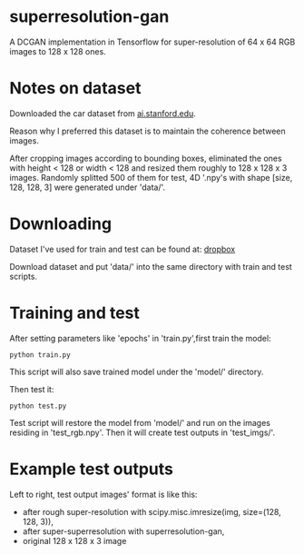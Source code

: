 # superresolution-gan
A DCGAN implementation in Tensorflow for super-resolution of 64 x 64 RGB images to 128 x 128 ones.

# Notes on dataset

Downloaded the car dataset from [ai.stanford.edu](http://ai.stanford.edu/~jkrause/cars/car_dataset.html).

Reason why I preferred this dataset is to maintain the coherence between images.

After cropping images according to bounding boxes, eliminated the ones with height < 128 or width < 128 and 
resized them roughly to 128 x 128 x 3 images. Randomly splitted 500 of them for test,
4D '.npy's with shape [size, 128, 128, 3] were generated under 'data/'.

# Downloading

Dataset I've used for train and test can be found at: [dropbox](https://www.dropbox.com/sh/on18ekittp46n9f/AAAmezABdsGv7RphhHbK6ljHa?dl=0)

Download dataset and put 'data/' into the same directory with train and test scripts.

# Training and test

After setting parameters like 'epochs' in 'train.py',first train the model:

```
python train.py
```

This script will also save trained model under the 'model/'  directory.

Then test it:

```
python test.py
```

Test script will restore the model from 'model/' and run on the images residing in 'test_rgb.npy'.
Then it will create test outputs in 'test_imgs/'. 

# Example test outputs

Left to right, test output images' format is like this:
 - after rough super-resolution with scipy.misc.imresize(img, size=(128, 128, 3)),
 - after super-superresolution with superresolution-gan,
 - original 128 x 128 x 3 image
